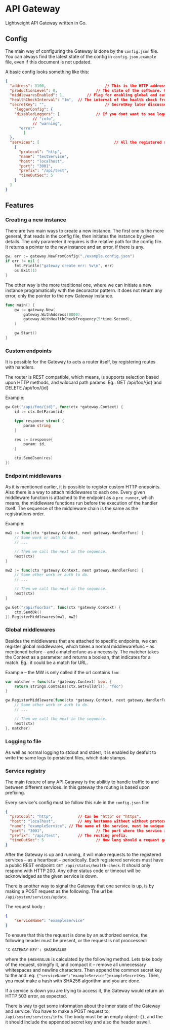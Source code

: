 # API Gateway

Lightweight API Gateway written in Go.

## Config

The main way of configuring the Gateway is done by the `config.json` file. You can always find the latest state of the config in `config.json.example` file, even if this document is not updated.

A basic config looks something like this:
```json
{
  "address": 3100,							// This is the HTTP address where the Gateway will listen at.
  "productionLevel": 0,					// The state of the software. 0 stands for development and 1 for production.
  "middlewaresEnabled": 1,			// Flag for enabling global and custom middlewares. In case of 0 they are disabled, case of 1 they are enabled.
  "healthCheckInterval": "1m",	// The interval of the health check frequency, later discussed. 
  "secretKey": "",							// SecretKey later discussed.
	"loggerConfig": {
    "disabledLoggers": [				// If you dont want to see loggers, you can disable it here.
			// "info",
			// "warning",
      "error"
		]
  },
  "services": [									// All the registered services, later discussed.
    {
      "protocol": "http",
      "name": "testService",
      "host": "localhost",
      "port": "3001",
      "prefix": "/api/test",
      "timeOutSec": 5
    }
  ]
}
```

## Features

### Creating a new instance

There are two main ways to create a new instance. The first one is the more general, that reads in the config file, then initiates the instance by given details. The only parameter it requires is the relative path for the config file. It returns a pointer to the new instance and an error, if there is any.

```go
gw, err := gateway.NewFromConfig("./example.config.json")
if err != nil {
	fmt.Println("gateway create err: %v\n", err)
	os.Exit(1)
}
```

The other way is the more traditional one, where we can initiate a new instance programatically with the decoractor pattern. It does not return any error, only the pointer to the new Gateway instance.

```go
func main() {
	gw := gateway.New(
		gateway.WithAddress(8000),
		gateway.WithHealthCheckFrequency(5*time.Second),
	)

	gw.Start()
}
```

### Custom endpoints

It is possible for the Gateway to acts a router itself, by registering routes with handlers. 

The router is REST compatible, which means, is supports selection based upon HTTP methods, and wildcard path params. Eg.: GET /api/foo/{id} and DELETE /api/foo/{id}

Example:

```go
gw.Get("/api/foo/{id}", func(ctx *gateway.Context) {
	id := ctx.GetParam(id)

	type response struct {
		param string
	}

	res := &response{
		param: id,
	}

	ctx.SendJson(res)
})

```

### Endpoint middlewares

As it is mentioned earlier, it is possible to register custom HTTP endpoints. Also there is a way to attach middlewares to each one. Every given middleware function is attached to the endpoint as a `pre runner`, which means, the middleware functions run before the execution of the handler itself. The sequence of the middleware chain is the same as the registrations order.

Example:
```go
mw1 := func(ctx *gateway.Context, next gateway.HandlerFunc) {
	// Some work or auth to do.
	// ...

	// Then we call the next in the sequence.
	next(ctx)
}

mw2 := func(ctx *gateway.Context, next gateway.HandlerFunc) {
	// Some other work or auth to do.
	// ...

	// Then we call the next in the sequence.
	next(ctx)
}

gw.Get("/api/foo/bar", func(ctx *gateway.Context) {
	ctx.SendOk()
}).RegisterMiddlewares(mw1, mw2)
```

### Global middlewares

Besides the middlewares that are attached to specific endpoints, we can register global middlewares, which takes a normal middlewarefunc – as mentioned before – and a matcherfunc as a necessity. The matcher takes the Context as a parameter and returns a boolean, that indicates for a match. Eg.: it could be a match for URL.

Example – the MW is only called if the url contains `foo`:

```go
var matcher = func(ctx *gateway.Context) bool {
	return strings.Contains(ctx.GetFullUrl(), "foo")
}

gw.RegisterMiddleware(func(ctx *gateway.Context, next gateway.HandlerFunc) {
	// Some other work or auth to do.
	// ...

	// Then we call the next in the sequence.
	next(ctx)
}, matcher)
```

### Logging to file 

As well as normal logging to stdout and stderr, it is enabled by deafult to write the same logs to persistent files, which date stamps.

### Service registry

The main feature of any API Gataway is the abilitiy to handle traffic to and between different services. In this gateway the routing is based upon prefixing.

Every service's config must be follow this rule in the `config.json` file:

```json
{
  "protocol": "http", 			// Can be "http" or "https".
  "host": "localhost",			// Any hostname without without protocol.
  "name": "exampleService", // The name of the service, must be unique.
  "port": "3001",						// The port where the service is avaiable.
  "prefix": "/api/test",		// The routing prefix.
  "timeOutSec": 5						// How long should a request go on before timeouting.
}
```

After the Gateway is up and running, it will make requests to the registered services – as a heartbeat – periodically. Each registered services must have a public REST endpoint: `GET /api/status/health-check`. It should only respond with HTTP 200. Any other status code or timeout will be acknowledged as the given service is down.

There is another way to signal the Gateway that one service is up, is by making a POST request as the following. The url be: `/api/system/services/update`.

The request body :
```json
{
	"serviceName": "exampleService"
}
```

To ensure that this the request is done by an authorized service, the following header must be present, or the request is not proccessed:

```plain
'X-GATEWAY-KEY': $HASHVALUE
```

where the `$HASHVALUE` is calculated by the following method. Lets take body of the request, stringify it, and compact it – remove all unnecessary whitespaces and newline characters. Then append the common secret key to the and. eq: `{"serviceName":"exampleService"}exampleSecretKey`. Then, you must make a hash with SHA256 algorithm and you are done.

If a service is down you are trying to access it, the Gateway would return an HTTP 503 error, as expected.

There is way to get some information about the inner state of the Gateway and service. You have to make a POST request to: `/api/system/services/info`. The body must be an empty object: `{}`, and the it should include the appended secret key and also the header aswell.

